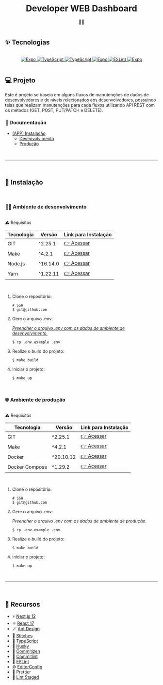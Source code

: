 <h1 align="center">Developer WEB Dashboard</h1>
<div align="center">👨‍💻</div>
</br>

## ✨ Tecnologias

</br>
<div style="text-align: center;">
  <a href="https://nodejs.org/en/" target="_blank">
    <img alt="Expo" src="https://img.shields.io/badge/Node.js-43853D?style=for-the-badge&logo=node.js&logoColor=white" title="Documentação do Nodejs"/>
  </a>
  <a href="https://pt-br.reactjs.org/" target="_blank">
    <img alt="TypeScript" src="https://img.shields.io/badge/React-20232A?style=for-the-badge&logo=react&logoColor=61DAFB" title="Documentação do React"/>
  </a>
  <a href="https://www.typescriptlang.org/docs/" target="_blank">
    <img alt="TypeScript" src="https://img.shields.io/badge/typescript-%23007ACC.svg?style=for-the-badge&logo=typescript&logoColor=white" title="Documentação do TypeScript"/>
  </a>
  <a href="https://www.docker.com/" target="_blank">
    <img alt="Expo" src="https://img.shields.io/badge/Docker-2496ED?style=for-the-badge&logo=docker&logoColor=white" title="Documentação do Docker"/>
  </a>
  <a href="https://eslint.org/docs/user-guide/getting-started" target="_blank">
    <img alt="ESLint" src="https://img.shields.io/badge/ESLint-4B3263?style=for-the-badge&logo=eslint&logoColor=white" title="Documentação do ESLint"/>
  </a>
  <a href="https://www.linux.org/pages/download/" target="_blank">
    <img alt="Expo" src="https://img.shields.io/badge/Linux-E34F26?style=for-the-badge&logo=linux&logoColor=black" title="Documentação do Linux"/>
  </a>
</div>
</br>

## 💻 Projeto

Este é projeto se baseia em alguns fluxos de manutenções de dados de desenvolvedores e de níveis relacionados aos desenvolvedores, possuindo telas que realizam manutenções para cada fluxos
utilizando API REST com os métodos (​GET​, ​POST​, ​PUT/PATCH​ e ​DELETE​).

### 📒 Documentação

- <a href="#-instalação" >(APP) Instalação</a>
  - <a href="#-ambiente-de-desenvolvimento" >Desenvolvimento</a>
  - <a href="#-ambiente-de-produção" >Produção</a>

</br>

---

</br>

## 🚀 Instalação

</br>

### 👨‍💻 Ambiente de desenvolvimento

</br>
⚠️ Requisitos
<table style="width: 100%;">
  <thead>
    <tr>
      <th>Tecnologia</th>
      <th>Versão</th>
      <th>Link para Instalação</th>
    </tr>
  </thead>
  <tbody>
    <tr>
      <td>GIT</td>
      <td>^2.25.1</td>
      <td><a href="https://git-scm.com/book/en/v2/Getting-Started-Installing-Git" target="_blank">👉 Acessar</a></td>
    </tr>
    <tr>
      <td>Make</td>
      <td>^4.2.1</td>
      <td><a href="https://howtoinstall.co/pt/make" target="_blank">👉 Acessar</a></td>
    </tr>
    <tr>
      <td>Node.js</td>
      <td>^16.14.0</td>
      <td><a href="https://nodejs.org/en/download/" target="_blank">👉 Acessar</a></td>
    </tr>
    <tr>
      <td>Yarn</td>
      <td>^1.22.11</td>
      <td><a href="https://classic.yarnpkg.com/lang/en/docs/install/#debian-stable" target="_blank">👉 Acessar</a></td>
    </tr>
  </tbody>
</table>
</br>

1. Clone o repositório:

   ```console
   # SSH
   $ git@github.com
   ```

2. Gere o arquivo .env:

   [_Preencher o arquivo .env com os dados de ambiente de desenvolvimento._](/docs/examples/)

   ```console
   $ cp .env.example .env
   ```

3. Realize o build do projeto:

   ```console
   $ make build
   ```

4. Iniciar o projeto:

   ```console
   $ make up
   ```

</br>

### 🌐 Ambiente de produção

</br>
⚠️ Requisitos
<table style="width: 100%;">
  <thead>
    <tr>
      <th>Tecnologia</th>
      <th>Versão</th>
      <th>Link para Instalação</th>
    </tr>
  </thead>
  <tbody>
    <tr>
      <td>GIT</td>
      <td>^2.25.1</td>
      <td><a href="https://git-scm.com/book/en/v2/Getting-Started-Installing-Git" target="_blank">👉 Acessar</a></td>
    </tr>
    <tr>
      <td>Make</td>
      <td>^4.2.1</td>
      <td><a href="https://howtoinstall.co/pt/make" target="_blank">👉 Acessar</a></td>
    </tr>
    <tr>
      <td>Docker</td>
      <td>^20.10.12</td>
      <td><a href="https://www.digitalocean.com/community/tutorials/how-to-install-and-use-docker-on-ubuntu-20-04-pt" target="_blank">👉 Acessar</a></td>
    </tr>
    <tr>
      <td>Docker Compose</td>
      <td>^1.29.2</td>
      <td><a href="https://docs.docker.com/compose/install/" target="_blank">👉 Acessar</a></td>
    </tr>
  </tbody>
</table>
</br>

1. Clone o repositório:

   ```console
   # SSH
   $ git@github.com
   ```

2. Gere o arquivo .env:

   _Preencher o arquivo .env com os dados de ambiente de produção._

   ```console
   $ cp .env.example .env
   ```

3. Realize o build do projeto:

   ```console
   $ make build
   ```

4. Iniciar o projeto:

   ```console
   $ make up
   ```

</br>

---

</br>

## 🤖 Recursos

- ⚡️ [Next.js 12](https://nextjs.org/)
- ⚛️ [React 17](https://pt-br.reactjs.org/)
- 🪄 [Ant Design](https://ant.design/)
- 💅 [Stitches](https://stitches.dev/)
- 💫 [TypeScript](https://www.typescriptlang.org/)
- 🐶 [Husky](https://typicode.github.io/husky/#/)
- 📄 [Commitizen](https://github.com/commitizen/cz-cli)
- 🚓 [Commitlint](https://github.com/conventional-changelog/commitlint)
- 📏 [ESLint](https://eslint.org/)
- ⚙️ [EditorConfig](https://editorconfig.org/)
- 💖 [Prettier](https://prettier.io/)
- 🚫 [Lint Staged](https://github.com/okonet/lint-staged)
